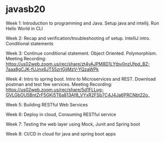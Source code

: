 # javasb20

Week 1: Introduction to programming and Java. Setup java and intellij. Run Hello World in CLI

Week 2: Recap and verification/troubleshooting of setup. IntelliJ intro. Conditional statements 

Week 3: Continue conditional statement. Object Oriented. Polymorphism.  
Meeting Recording:
https://us02web.zoom.us/rec/share/zt4vAJPM8D1LYtbv0nzUfpd_BZ-7aaa8gCJK-fUJnx6JT55zrIGjjMzV-YQzaWPk

Week 4: Intro to spring boot. Intro to Microservices and REST. Download postman and test few services. 
Meeting Recording:
https://us02web.zoom.us/rec/share/5d1FLLug-GVLGbOU5BntZrF5GKj5T6a813Af8_VYxR2FSb7C4J4Ja6PRCNbt22o_


Week 5: Building RESTful Web Services

Week 6: Deploy in cloud, Consuming RESTful service 

Week 7: Testing the web layer using Mock, Junit and Spring boot 

Week 8: CI/CD in cloud for java and spring boot apps 
